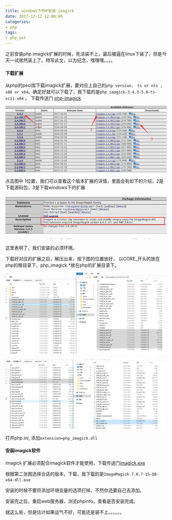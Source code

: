 ```yaml
---
title: windows下PHP安装 imagick
date: 2017-12-12 12:00:00
categories:
- php
tags:
- php_ext
---
```


之前安装php imagick扩展的时候，死活装不上，最后被逼在linux下装了，但是今天一试居然装上了。特写此文，以为纪念，嘿嘿嘿。。。。

#### 下载扩展

从php的pecl库下载imagick扩展，要对应上自己的` php version， ts or nts , x86 or x64 `。确定好就可以下载了，我下载的是`php_imagick-3.4.3-5.6-ts-vc11-x64`  。 下载传送门 [php-imagick](https://pecl.php.net/package/imagick)

![imagick-1](/assets/images/postImages/imagick-1.png)

点击图中 1位置，我们可以查看这个版本扩展的详情，里面会有如下的介绍，2是下载源码包，3是下载windows下的扩展

![imagick-2](/assets/images/postImages/imagick-2.png)

这里表明了，我们安装的必须环境。

下载好对应的扩展之后，解压出来，按下图的位置放好， 以CORE_开头的放在php的根目录下，php_imagick.*放在php的扩展目录下。



![imagick-3](/assets/images/postImages/imagick-3.png)



![imagick-4](/assets/images/postImages/imagick-4.png)

打开php.ini, 添加`extension=php_imagick.dll`



#### 安装imagick软件

imagick 扩展必须配合imagick软件才能使用，下载传送门[imagick.exe](http://www.imagemagick.org/script/download.php#windows)

根据第二张图选择合适的版本，下载，我下载的是`ImageMagick-7.0.7-15-Q8-x64-dll.exe`

安装的时候不要将添加环境变量的选项打掉，不然你还要自己去添加。

安装完之后，重启web服务器，浏览phpinfo，查看是否安装完成。



就这么些，但是估计如果运气不好，可能还是装不上。。。。。。
